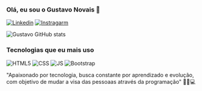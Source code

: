 ### Olá, eu sou o Gustavo Novais 👋

[![Linkedin](https://img.shields.io/badge/LinkedIn-0077B5?style=for-the-badge&logo=linkedin&logoColor=white)](https://www.linkedin.com/in/gustavo-novais-lima-063b88215/)
[![Instragarm](https://img.shields.io/badge/Instagram-E4405F?style=for-the-badge&logo=instagram&logoColor=white)](https://www.instagram.com/gustan.lima/)

![Gustavo GitHub stats](https://github-readme-stats.vercel.app/api?username=GustavoNovaisLima&show_icons=true&theme=gruvbox)

### Tecnologias que eu mais uso 
<div style="display: inline_block"> 
<img alt="HTML5" src="https://img.shields.io/badge/HTML5-E34F26?style=for-the-badge&logo=html5&logoColor=white">
<img alt="CSS" src="https://img.shields.io/badge/CSS3-1572B6?style=for-the-badge&logo=css3&logoColor=white">
<img alt="JS" src="https://img.shields.io/badge/JavaScript-F7DF1E?style=for-the-badge&logo=javascript&logoColor=black">
<img alt="Bootstrap" src="https://img.shields.io/badge/Bootstrap-563D7C?style=for-the-badge&logo=bootstrap&logoColor=white">

</div>

"Apaixonado por tecnologia, busca constante por aprendizado e evolução, com objetivo de  mudar a visa das pessoaas através da programação" 👨‍🎓💻
